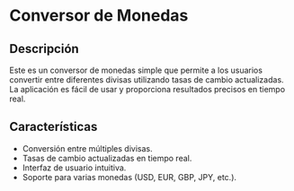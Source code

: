 # Conversor de Monedas

## Descripción
Este es un conversor de monedas simple que permite a los usuarios convertir entre diferentes divisas utilizando tasas de cambio actualizadas.
La aplicación es fácil de usar y proporciona resultados precisos en tiempo real.

## Características
- Conversión entre múltiples divisas.
- Tasas de cambio actualizadas en tiempo real.
- Interfaz de usuario intuitiva.
- Soporte para varias monedas (USD, EUR, GBP, JPY, etc.).
